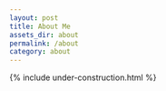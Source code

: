 ```yaml
---
layout: post
title: About Me
assets_dir: about
permalink: /about
category: about
---
```


{% include under-construction.html %}